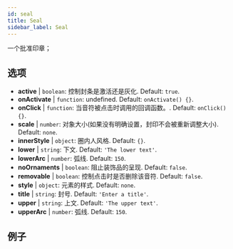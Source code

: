 ```yaml
---
id: seal 
title: Seal
sidebar_label: Seal
---
```


一个批准印章；

## 选项

* __active__ | `boolean`: 控制封条是激活还是灰化. Default: `true`.
* __onActivate__ | `function`: undefined. Default: `onActivate() {}`.
* __onClick__ | `function`: 当音符被点击时调用的回调函数。. Default: `onClick() {}`.
* __scale__ | `number`: 对象大小(如果没有明确设置，封印不会被重新调整大小). Default: `none`.
* __innerStyle__ | `object`: 圈内人风格. Default: `{}`.
* __lower__ | `string`: 下文. Default: `'The lower text'`.
* __lowerArc__ | `number`: 弧线. Default: `150`.
* __noOrnaments__ | `boolean`: 阻止装饰品的呈现. Default: `false`.
* __removable__ | `boolean`: 控制点击时是否删除该音符. Default: `false`.
* __style__ | `object`: 元素的样式. Default: `none`.
* __title__ | `string`: 封号. Default: `'Enter a title'`.
* __upper__ | `string`: 上文. Default: `'The upper text'`.
* __upperArc__ | `number`: 弧线. Default: `150`.


## 例子

```jsx live

```
